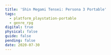 ```yaml
---
title: 'Shin Megami Tensei: Persona 3 Portable'
tags:
  - platform_playstation-portable
  - genre_rpg
digital: true
physical: false
guide: false
pending: false
date: 2020-07-30
---
```

